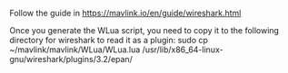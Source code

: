 Follow the guide in https://mavlink.io/en/guide/wireshark.html

Once you generate the WLua script, you need to copy it to the following directory for wireshark to read it as a plugin:
sudo cp ~/mavlink/mavlink/WLua/WLua.lua /usr/lib/x86_64-linux-gnu/wireshark/plugins/3.2/epan/